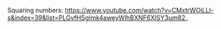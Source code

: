 Squaring numbers:
https://www.youtube.com/watch?v=CMxtrWOjLLI-s&index=39&list=PLGvfHSgImk4aweyWlhBXNF6XISY3um82_
